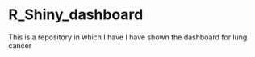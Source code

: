 # R_Shiny_dashboard
This is a repository in which I have I have shown the dashboard for lung cancer
